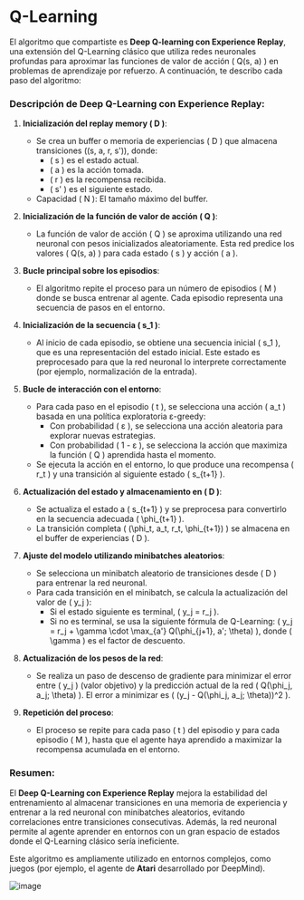 # Q-Learning 
El algoritmo que compartiste es **Deep Q-learning con Experience Replay**, una extensión del Q-Learning clásico que utiliza redes neuronales profundas para aproximar las funciones de valor de acción \( Q(s, a) \) en problemas de aprendizaje por refuerzo. A continuación, te describo cada paso del algoritmo:

### Descripción de Deep Q-Learning con Experience Replay:

1. **Inicialización del replay memory \( D \)**:
   - Se crea un buffer o memoria de experiencias \( D \) que almacena transiciones \((s, a, r, s')\), donde:
     - \( s \) es el estado actual.
     - \( a \) es la acción tomada.
     - \( r \) es la recompensa recibida.
     - \( s' \) es el siguiente estado.
   - Capacidad \( N \): El tamaño máximo del buffer.

2. **Inicialización de la función de valor de acción \( Q \)**:
   - La función de valor de acción \( Q \) se aproxima utilizando una red neuronal con pesos inicializados aleatoriamente. Esta red predice los valores \( Q(s, a) \) para cada estado \( s \) y acción \( a \).

3. **Bucle principal sobre los episodios**:
   - El algoritmo repite el proceso para un número de episodios \( M \) donde se busca entrenar al agente. Cada episodio representa una secuencia de pasos en el entorno.

4. **Inicialización de la secuencia \( s_1 \)**:
   - Al inicio de cada episodio, se obtiene una secuencia inicial \( s_1 \), que es una representación del estado inicial. Este estado es preprocesado para que la red neuronal lo interprete correctamente (por ejemplo, normalización de la entrada).

5. **Bucle de interacción con el entorno**:
   - Para cada paso en el episodio \( t \), se selecciona una acción \( a_t \) basada en una política exploratoria ε-greedy:
     - Con probabilidad \( ε \), se selecciona una acción aleatoria para explorar nuevas estrategias.
     - Con probabilidad \( 1 - ε \), se selecciona la acción que maximiza la función \( Q \) aprendida hasta el momento.
   - Se ejecuta la acción en el entorno, lo que produce una recompensa \( r_t \) y una transición al siguiente estado \( s_{t+1} \).

6. **Actualización del estado y almacenamiento en \( D \)**:
   - Se actualiza el estado a \( s_{t+1} \) y se preprocesa para convertirlo en la secuencia adecuada \( \phi_{t+1} \).
   - La transición completa \( (\phi_t, a_t, r_t, \phi_{t+1}) \) se almacena en el buffer de experiencias \( D \).

7. **Ajuste del modelo utilizando minibatches aleatorios**:
   - Se selecciona un minibatch aleatorio de transiciones desde \( D \) para entrenar la red neuronal.
   - Para cada transición en el minibatch, se calcula la actualización del valor de \( y_j \):
     - Si el estado siguiente es terminal, \( y_j = r_j \).
     - Si no es terminal, se usa la siguiente fórmula de Q-Learning: \( y_j = r_j + \gamma \cdot \max_{a'} Q(\phi_{j+1}, a'; \theta) \), donde \( \gamma \) es el factor de descuento.

8. **Actualización de los pesos de la red**:
   - Se realiza un paso de descenso de gradiente para minimizar el error entre \( y_j \) (valor objetivo) y la predicción actual de la red \( Q(\phi_j, a_j; \theta) \). El error a minimizar es \( (y_j - Q(\phi_j, a_j; \theta))^2 \).

9. **Repetición del proceso**:
   - El proceso se repite para cada paso \( t \) del episodio y para cada episodio \( M \), hasta que el agente haya aprendido a maximizar la recompensa acumulada en el entorno.

### Resumen:
El **Deep Q-Learning con Experience Replay** mejora la estabilidad del entrenamiento al almacenar transiciones en una memoria de experiencia y entrenar a la red neuronal con minibatches aleatorios, evitando correlaciones entre transiciones consecutivas. Además, la red neuronal permite al agente aprender en entornos con un gran espacio de estados donde el Q-Learning clásico sería ineficiente.

Este algoritmo es ampliamente utilizado en entornos complejos, como juegos (por ejemplo, el agente de **Atari** desarrollado por DeepMind).

![image](https://github.com/user-attachments/assets/611676f9-6938-433f-b873-72e287ab6263)

